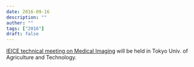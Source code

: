 ```yaml
---
date: 2016-09-16
description: ""
auther: ""
tags: ["2016"]
draft: false
---
```

[IEICE technical meeting on Medical Imaging](https://www.ieice.org/ken/program/index.php?instsoc=IEICE-D&tgid=IEICE-MI&year=&region=&schkey=&sch1=1&pskey=&ps1=1&ps2=1&ps3=1&ps4=1&ps5=1&search_mode=&pnum=0&psize=2&psort=0&layout=&lang=eng) will be held in Tokyo Univ. of Agriculture and Technology.

